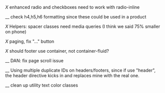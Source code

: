 

_X_ enhanced radio and checkboxes need to work with radio-inline


__ check h4,h5,h6 formatting since these could be used in a product


_X_ Helpers: spacer classes need media queries (I think we said 75% smaller on phone)

_X_ paging, fix "..." button

_X_ should footer use container, not container-fluid?

__ DAN: fix page scroll issue

__ Using multiple duplicate IDs on headers/footers, since if use "header", the header directive kicks in and replaces mine with the real one.

__ clean up utility text color classes
